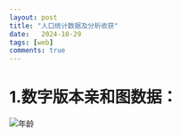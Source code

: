 ```yaml
---
layout: post
title: "人口统计数据及分析收获"
date:   2024-10-29
tags: [web]
comments: true
---
```

<!-- more -->

# 1.数字版本亲和图数据：

![年龄](https://github.com/user-attachments/assets/be278e91-d2ae-482d-b21b-b8bb903cde8e)
